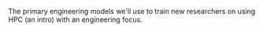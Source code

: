 The primary engineering models we'll use to train new researchers on using HPC (an intro) with an engineering focus.